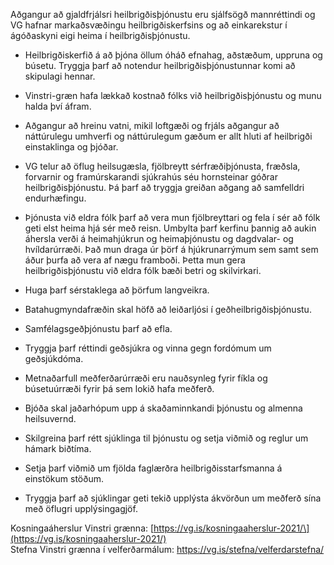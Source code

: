 Aðgangur að gjaldfrjálsri heilbrigðisþjónustu eru sjálfsögð mannréttindi og VG hafnar markaðsvæðingu heilbrigðiskerfsins og að einkarekstur í ágóðaskyni eigi heima í heilbrigðisþjónustu.

-   Heilbrigðiskerfið á að þjóna öllum óháð efnahag, aðstæðum, uppruna og búsetu. Tryggja þarf að notendur heilbrigðisþjónustunnar komi að skipulagi hennar.

-   Vinstri-græn hafa lækkað kostnað fólks við heilbrigðisþjónustu og munu halda því áfram.

-   Aðgangur að hreinu vatni, mikil loftgæði og frjáls aðgangur að náttúrulegu umhverfi og náttúrulegum gæðum er allt hluti af heilbrigði einstaklinga og þjóðar.

-   VG telur að öflug heilsugæsla, fjölbreytt sérfræðiþjónusta, fræðsla, forvarnir og framúrskarandi sjúkrahús séu hornsteinar góðrar heilbrigðisþjónustu. Þá þarf að tryggja greiðan aðgang að samfelldri endurhæfingu.

-   Þjónusta við eldra fólk þarf að vera mun fjölbreyttari og fela í sér að fólk geti elst heima hjá sér með reisn. Umbylta þarf kerfinu þannig að aukin áhersla verði á heimahjúkrun og heimaþjónustu og dagdvalar- og hvíldarúrræði. Það mun draga úr þörf á hjúkrunarrýmum sem samt sem áður þurfa að vera af nægu framboði. Þetta mun gera heilbrigðisþjónustu við eldra fólk bæði betri og skilvirkari.

-   Huga þarf sérstaklega að þörfum langveikra.

-   Batahugmyndafræðin skal höfð að leiðarljósi í geðheilbrigðisþjónustu.

-   Samfélagsgeðþjónustu þarf að efla.

-   Tryggja þarf réttindi geðsjúkra og vinna gegn fordómum um geðsjúkdóma.

-   Metnaðarfull meðferðarúrræði eru nauðsynleg fyrir fíkla og búsetuúrræði fyrir þá sem lokið hafa meðferð.

-   Bjóða skal jaðarhópum upp á skaðaminnkandi þjónustu og almenna heilsuvernd.

-   Skilgreina þarf rétt sjúklinga til þjónustu og setja viðmið og reglur um hámark biðtíma.

-   Setja þarf viðmið um fjölda faglærðra heilbrigðisstarfsmanna á einstökum stöðum.

-   Tryggja þarf að sjúklingar geti tekið upplýsta ákvörðun um meðferð sína með öflugri upplýsingagjöf.

Kosningaáherslur Vinstri grænna: [https://vg.is/kosningaaherslur-2021/\](https://vg.is/kosningaaherslur-2021/) <br/>
Stefna Vinstri grænna í velferðarmálum: <https://vg.is/stefna/velferdarstefna/>
